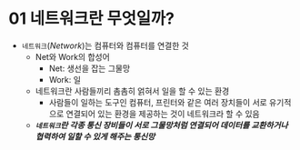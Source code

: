 # 01 네트워크란 무엇일까?

- `네트워크`(_Network_)는 컴퓨터와 컴퓨터를 연결한 것
  - Net와 Work의 합성어
    - Net: 생선을 잡는 그물망
    - Work: 일
  - 네트워크란 사람들끼리 촘촘히 얽혀서 일을 할 수 있는 환경
    - 사람들이 일하는 도구인 컴퓨터, 프린터와 같은 여러 장치들이 서로 유기적으로 연결되어 있는 환경을 제공하는 것이 네트워크라 할 수 있음
  - **_`네트워크`란 각종 통신 장비들이 서로 그물망처럼 연결되어 데이터를 교환하거나 협력하여 일할 수 있게 해주는 통신망_**
